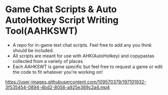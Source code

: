 # Game Chat Scripts & Auto AutoHotkey Script Writing Tool(AAHKSWT)
- A repo for in-game text chat scripts. Feel free to add any you think should be included.
- All scripts are meant for use with AHK(AutoHotkey) and copypastas collected from a variety of places
- Each AAHKSWT is game specific but feel free to request a game or edit the code to fit whatever you're working on!



https://user-images.githubusercontent.com/109570379/197101932-3f535454-0894-4bd2-8058-a925e389c2a4.mp4





